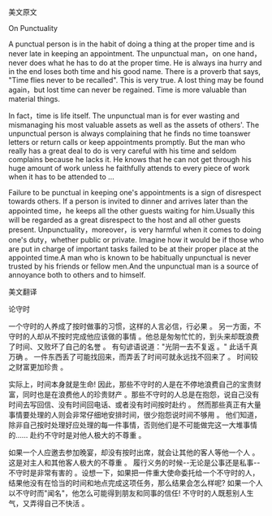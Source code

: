 美文原文

On Punctuality

A punctual person is in the habit of doing a thing at the proper time and is never late in keeping an appointment. The unpunctual man，on one hand，never does what he has to do at the proper time. He is always ina hurry and in the end loses both time and his good name. There is a proverb that says, "Time flies never to be recalled". This is very true. A lost thing may be found again，but lost time can never be regained. Time is more valuable than material things.

In fact，time is life itself. The unpunctual man is for ever wasting and mismanaging his most valuable assets as well as the assets of others'. The unpunctual person is always complaining that he finds no time toanswer letters or return calls or keep appointments promptly. But the man who really has a great deal to do is very careful with his time and seldom complains because he lacks it. He knows that he can not get through his huge amount of work unless he faithfully attends to every piece of work when it has to be attended to ...

Failure to be punctual in keeping one's appointments is a sign of disrespect towards others. If a person is invited to dinner and arrives later than the appointed time，he keeps all the other guests waiting for him.Usually this will be regarded as a great disrespect to the host and all other guests present. Unpunctuality，moreover，is very harmful when it comes to doing one's duty，whether public or private. Imagine how it would be if those who are put in charge of important tasks failed to be at their proper place at the appointed time.A man who is known to be habitually unpunctual is never trusted by his friends or fellow men.And the unpunctual man is a source of annoyance both to others and to himself.

美文翻译

论守时

一个守时的人养成了按时做事的习惯，这样的人言必信，行必果 。 另一方面，不守时的人却从不按时完成他应该做的事情 。他总是匆匆忙忙的，到头来却既浪费了时间、又败坏了自己的名誉 。 有句谚语说道："光阴一去不复返 。" 此话千真万确 。 一件东西丢了可能找回来，而弄丢了时间可就永远找不回来了 。 时间较之财富更加珍贵 。

实际上，时间本身就是生命! 因此，那些不守时的人是在不停地浪费自己的宝贵财富，同时也是在浪费他人的珍贵财产 。那些不守时的人总是在抱怨，说自己没有时间去写回信、没有时间回电话、或者没有时间按时赴约 。 然而那些真正有大量事情要处理的人则会非常仔细地安排时间，很少抱怨说时间不够用 。 他们知道，除非自己按时处理好应处理的每一件事情，否则他们是不可能做完这一大堆事情的…… 赴约不守时是对他人极大的不尊重 。

如果一个人应邀去参加晚宴，却没有按时出席，就会让其他的客人等他一个人 。 这是对主人和其他客人极大的不尊重 。 履行义务的时候--无论是公事还是私事--不守时是非常有害的 。设想一下，如果把一件重大使命委托给一个不守时的人，结果他没有在恰当的时间和地点完成这项任务，那么结果会怎么样呢? 如果一个人以不守时而"闻名"，他怎么可能得到朋友和同事的信任! 不守时的人既惹别人生气，又弄得自己不快活 。